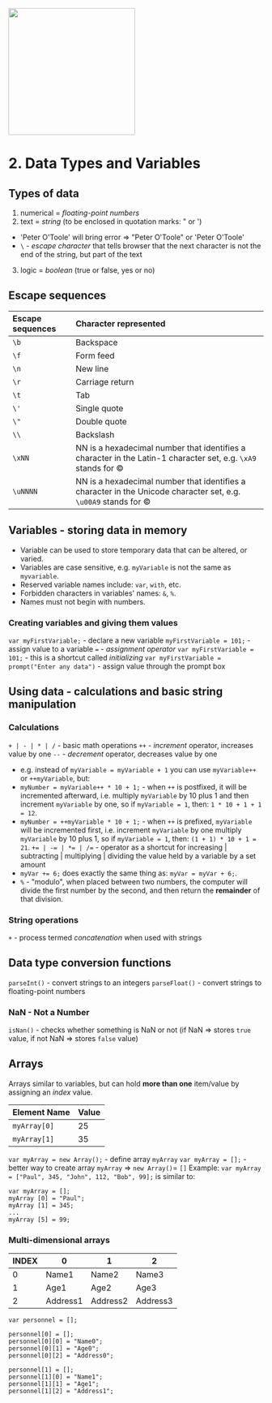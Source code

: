 <a href="http://www.wrox.com/WileyCDA/WroxTitle/Beginning-JavaScript-5th-Edition.productCd-1118903331.html"><img style="height:250px" src="http://ecx.images-amazon.com/images/I/51qu0dP1bCL._SX396_BO1,204,203,200_.jpg" /></a>

# 2. Data Types and Variables

## Types of data
1. numerical = *floating-point numbers*
2. text = *string* (to be enclosed in quotation marks: " or ')
  * 'Peter O'Toole' will bring error => "Peter O'Toole" or 'Peter O\'Toole'
  * `\` - *escape character* that tells browser that the next character is not the end of the string, but part of the text
3. logic = *boolean* (true or false, yes or no)

## Escape sequences
| Escape sequences | Character represented |
|:-----------------|:----------------------|
|`\b`|Backspace|
|`\f`|Form feed|
|`\n`|New line|
|`\r`|Carriage return|
|`\t`|Tab|
|`\'`|Single quote|
|`\"`|Double quote|
|`\\`|Backslash|
|`\xNN`|NN is a hexadecimal number that identifies a character in the Latin-1 character set, e.g. `\xA9` stands for ©|
|`\uNNNN`|NN is a hexadecimal number that identifies a character in the Unicode character set, e.g. `\u00A9` stands for ©|

## Variables - storing data in memory
* Variable can be used to store temporary data that can be altered, or varied.
* Variables are case sensitive, e.g. `myVariable` is not the same as `myvariable`.
* Reserved variable names include: `var`, `with`, etc.
* Forbidden characters in variables' names: `&`, `%`.
* Names must not begin with numbers.

### Creating variables and giving them values
`var myFirstVariable;` - declare a new variable
`myFirstVariable = 101;` - assign value to a variable
`=` - *assignment operator*
`var myFirstVariable = 101;` - this is a shortcut called *initializing*
`var myFirstVariable = prompt("Enter any data")` - assign value through the prompt box

## Using data - calculations and basic string manipulation

### Calculations
`+ | - | * | /` - basic math operations
`++` - *increment* operator, increases value by one
`--` - *decrement* operator, decreases value by one
*  e.g. instead of `myVariable = myVariable + 1` you can use `myVariable++` or `++myVariable`, but:
  * `myNumber = myVariable++ * 10 + 1;` - when `++` is postfixed, it will be incremented afterward, i.e. multiply `myVariable` by 10 plus 1 and then increment `myVariable` by one, so if `myVariable = 1`, then: `1 * 10 + 1 + 1 = 12`.
  * `myNumber = ++myVariable * 10 + 1;` - when `++` is prefixed, `myVariable` will be incremented first, i.e. increment `myVariable` by one multiply `myVariable` by 10 plus 1, so if `myVariable = 1`, then: `(1 + 1) * 10 + 1 = 21`.
`+= | -= | *= | /=` - operator as a shortcut for increasing | subtracting | multiplying | dividing the value held by a variable by a set amount
* `myVar += 6;` does exactly the same thing as: `myVar = myVar + 6;`.
* `%` - "modulo", when placed between two numbers, the computer will divide the first number by the second, and then return the **remainder** of that division.

### String operations
`+` - process termed *concatenation* when used with strings

## Data type conversion functions
`parseInt()` - convert strings to an integers
`parseFloat()` - convert strings to floating-point numbers

### NaN - Not a Number
`isNan()` - checks whether something is NaN or not (if NaN => stores `true` value, if not NaN => stores `false` value)

## Arrays
Arrays similar to variables, but can hold **more than one** item/value by assigning an *index* value.

| Element Name | Value |
|:-------------|:------|
|`myArray[0]`|25|
|`myArray[1]`|35|

`var myArray = new Array();` - define array `myArray`
`var myArray = [];` - better way to create array `myArray`
=> `new Array()`= `[]`
Example: `var myArray = ["Paul", 345, "John", 112, "Bob", 99];` is similar to:
```
var myArray = [];
myArray [0] = "Paul";
myArray [1] = 345;
...
myArray [5] = 99;
```

### Multi-dimensional arrays
|INDEX|0|1|2|
|---|---|---|---|
|0|Name1|Name2|Name3|
|1|Age1|Age2|Age3|
|2|Address1|Address2|Address3|

```
var personnel = [];

personnel[0] = [];
personnel[0][0] = "Name0";
personnel[0][1] = "Age0";
personnel[0][2] = "Address0";

personnel[1] = [];
personnel[1][0] = "Name1";
personnel[1][1] = "Age1";
personnel[1][2] = "Address1";
```
